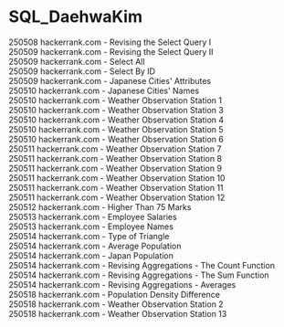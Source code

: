 # SQL_DaehwaKim

250508 hackerrank.com - Revising the Select Query I <br>
250509 hackerrank.com - Revising the Select Query II<br>
250509 hackerrank.com - Select All<br>
250509 hackerrank.com - Select By ID<br>
250509 hackerrank.com - Japanese Cities' Attributes<br>
250510 hackerrank.com - Japanese Cities' Names<br>
250510 hackerrank.com - Weather Observation Station 1<br>
250510 hackerrank.com - Weather Observation Station 3<br>
250510 hackerrank.com - Weather Observation Station 4<br>
250510 hackerrank.com - Weather Observation Station 5<br>
250510 hackerrank.com - Weather Observation Station 6<br>
250511 hackerrank.com - Weather Observation Station 7<br>
250511 hackerrank.com - Weather Observation Station 8<br>
250511 hackerrank.com - Weather Observation Station 9<br>
250511 hackerrank.com - Weather Observation Station 10<br>
250511 hackerrank.com - Weather Observation Station 11<br>
250511 hackerrank.com - Weather Observation Station 12<br>
250512 hackerrank.com - Higher Than 75 Marks<br>
250513 hackerrank.com - Employee Salaries<br>
250513 hackerrank.com - Employee Names<br>
250514 hackerrank.com - Type of Triangle<br>
250514 hackerrank.com - Average Population<br>
250514 hackerrank.com - Japan Population<br>
250514 hackerrank.com - Revising Aggregations - The Count Function<br>
250514 hackerrank.com - Revising Aggregations - The Sum Function<br>
250514 hackerrank.com - Revising Aggregations - Averages<br>
250518 hackerrank.com - Population Density Difference <br>
250518 hackerrank.com - Weather Observation Station 2 <br>
250518 hackerrank.com - Weather Observation Station 13 <br>
